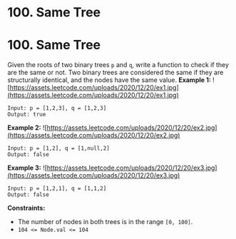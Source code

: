 # 100. Same Tree

# 100. Same Tree
Given the roots of two binary trees `p` and `q`, write a function to check if they are the same or not.
Two binary trees are considered the same if they are structurally identical, and the nodes have the same value.
**Example 1:**
![https://assets.leetcode.com/uploads/2020/12/20/ex1.jpg](https://assets.leetcode.com/uploads/2020/12/20/ex1.jpg)
```
Input: p = [1,2,3], q = [1,2,3]
Output: true
```
**Example 2:**
![https://assets.leetcode.com/uploads/2020/12/20/ex2.jpg](https://assets.leetcode.com/uploads/2020/12/20/ex2.jpg)
```
Input: p = [1,2], q = [1,null,2]
Output: false
```
**Example 3:**
![https://assets.leetcode.com/uploads/2020/12/20/ex3.jpg](https://assets.leetcode.com/uploads/2020/12/20/ex3.jpg)
```
Input: p = [1,2,1], q = [1,1,2]
Output: false
```
**Constraints:**
- The number of nodes in both trees is in the range `[0, 100]`.
- `104 <= Node.val <= 104`